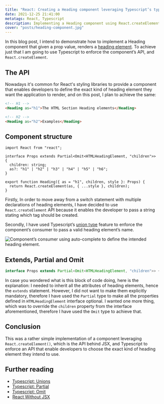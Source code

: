 ```yaml
---
title: "React: Creating a Heading component leveraging Typescript’s typing system"
date: 2021-12-25 21:41:00
metatags: React, Typescript
description: Implementing a Heading component using React.createElement() and Typescript.
cover: "posts/heading-component.jpg"
---
```


In this blog post, I intend to demonstrate how to implement a Heading component that given a prop value, renders a [heading element](https://developer.mozilla.org/en-US/docs/Web/HTML/Element/Heading_Elements). To achieve just that I am going to use Typescript to enforce the component’s API, and `React.createElement`.

## The API

Nowadays it's common for React's styling libraries to provide a component that enables developers to define the exact kind of heading element they want the application to render, and on this post, I plan to achieve the same:

```html
<!-- H1 -->
<Heading as="h1">The HTML Section Heading elements</Heading>

<!-- H2 -->
<Heading as="h2">Examples</Heading>
```

## Component structure

```tsx
import React from "react";

interface Props extends Partial<Omit<HTMLHeadingElement, "children">> {
  children: string;
  as?: "h1" | "h2" | "h3" | "h4" | "h5" | "h6";
}

export function Heading({ as = "h1", children, style }: Props) {
  return React.createElement(as, { ...style }, children);
}
```

Firstly, In order to move away from a switch statement with multiple declarations of heading elements, I have decided to use `React.createElement` API because it enables the developer to pass a string stating which tag should be created. 

Secondly, I have used Typescript’s [union type](https://www.typescriptlang.org/docs/handbook/typescript-in-5-minutes-func.html#unions) feature to enforce the component’s consumer to pass a valid heading element’s name.

![Component’s consumer using auto-complete to define the intended heading element.](/posts/heading-component-declaration.gif)

## Extends, Partial and Omit

```typescript
interface Props extends Partial<Omit<HTMLHeadingElement, "children">> {}
```

In case you wondered what is this block of code doing, here is the explanation: I needed to inherit all the attributes of heading elements, hence the `extends` statement. However, I did not want to make them explicitly mandatory, therefore I have used the `Partial` type to make all the properties defined in `HTMLHeadingElement` interface optional. I wanted one more thing, which was to override the `children` property from the interface aforementioned, therefore I have used the `Omit` type to achieve that.

## Conclusion

This was a rather simple implementation of a component leveraging `React.createElement()`, which is the API behind JSX, and Typescript to enforce an API that enable developers to choose the exact kind of heading element they intend to use. 


## Further reading

- [Typescript: Unions](https://www.typescriptlang.org/docs/handbook/typescript-in-5-minutes-func.html#unions)
- [Typescript: Partial](https://www.typescriptlang.org/docs/handbook/utility-types.html#partialtype)
- [Typescript: Omit](https://www.typescriptlang.org/docs/handbook/utility-types.html#omittype-keys)
- [React Without JSX](https://reactjs.org/docs/react-without-jsx.html)